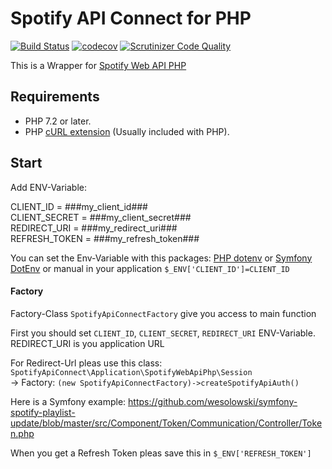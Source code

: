 # Spotify API Connect for PHP

[![Build Status](https://travis-ci.com/wesolowski/spotify-api-connect.svg?branch=master)](https://travis-ci.com/wesolowski/spotify-api-connect)
[![codecov](https://codecov.io/gh/wesolowski/spotify-api-connect/branch/master/graph/badge.svg)](https://codecov.io/gh/wesolowski/spotify-api-connect)
[![Scrutinizer Code Quality](https://scrutinizer-ci.com/g/wesolowski/spotify-api-connect/badges/quality-score.png)](https://scrutinizer-ci.com/g/wesolowski/spotify-api-connect)

This is a Wrapper for [Spotify Web API PHP](https://github.com/jwilsson/spotify-web-api-php)


## Requirements
* PHP 7.2 or later.
* PHP [cURL extension](http://php.net/manual/en/book.curl.php) (Usually included with PHP).


## Start

Add ENV-Variable:

CLIENT_ID = ###my_client_id###  
CLIENT_SECRET = ###my_client_secret###  
REDIRECT_URI = ###my_redirect_uri###  
REFRESH_TOKEN = ###my_refresh_token###  

You can set the Env-Variable with this packages: [PHP dotenv](https://github.com/vlucas/phpdotenv) or [Symfony DotEnv](https://github.com/symfony/dotenv) 
or manual in your application `$_ENV['CLIENT_ID']=CLIENT_ID`

#### Factory 

Factory-Class `SpotifyApiConnectFactory` give you access to main function

First you should set `CLIENT_ID`, `CLIENT_SECRET`, `REDIRECT_URI` ENV-Variable.  
REDIRECT_URI is you application URL  

For Redirect-Url pleas use this class: `SpotifyApiConnect\Application\SpotifyWebApiPhp\Session`   
-> Factory: `(new SpotifyApiConnectFactory)->createSpotifyApiAuth()`   


Here is a Symfony example: <https://github.com/wesolowski/symfony-spotify-playlist-update/blob/master/src/Component/Token/Communication/Controller/Token.php> 

When you get a Refresh Token pleas save this in `$_ENV['REFRESH_TOKEN']`

